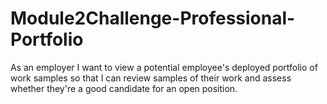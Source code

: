 # Module2Challenge-Professional-Portfolio

As an employer I want to view a potential employee's deployed portfolio of work samples so that I can review samples of their work and assess whether they're a good candidate for an open position.
